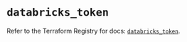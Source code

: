 # `databricks_token`

Refer to the Terraform Registry for docs: [`databricks_token`](https://registry.terraform.io/providers/databricks/databricks/1.49.0/docs/resources/token).
